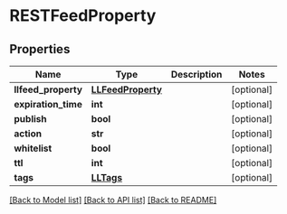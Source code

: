 # RESTFeedProperty

## Properties
Name | Type | Description | Notes
------------ | ------------- | ------------- | -------------
**llfeed_property** | [**LLFeedProperty**](LLFeedProperty.md) |  | [optional] 
**expiration_time** | **int** |  | [optional] 
**publish** | **bool** |  | [optional] 
**action** | **str** |  | [optional] 
**whitelist** | **bool** |  | [optional] 
**ttl** | **int** |  | [optional] 
**tags** | [**LLTags**](LLTags.md) |  | [optional] 

[[Back to Model list]](../README.md#documentation-for-models) [[Back to API list]](../README.md#documentation-for-api-endpoints) [[Back to README]](../README.md)


